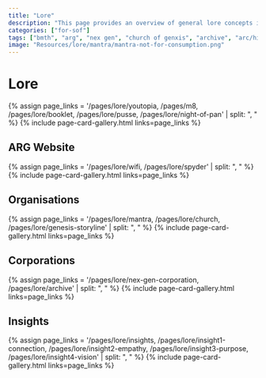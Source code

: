```yaml
---
title: "Lore"
description: "This page provides an overview of general lore concepts in the ARG."
categories: ["for-sof"]
tags: ["bmth", "arg", "nex gen", "church of genxis", "archive", "arc/hive", "mantra", "cult", "youtopia"]
image: "Resources/lore/mantra/mantra-not-for-consumption.png"
---
```


# Lore

{% assign page_links = '/pages/lore/youtopia, /pages/m8, /pages/lore/booklet, /pages/lore/pusse, /pages/lore/night-of-pan' | split: ", " %}
{% include page-card-gallery.html links=page_links %}

## ARG Website

{% assign page_links = '/pages/lore/wifi, /pages/lore/spyder' | split: ", " %}
{% include page-card-gallery.html links=page_links %}

## Organisations

{% assign page_links = '/pages/lore/mantra, /pages/lore/church, /pages/lore/genesis-storyline' | split: ", " %}
{% include page-card-gallery.html links=page_links %}

## Corporations

{% assign page_links = '/pages/lore/nex-gen-corporation, /pages/lore/archive' | split: ", " %}
{% include page-card-gallery.html links=page_links %}

## Insights

{% assign page_links = '/pages/lore/insights, /pages/lore/insight1-connection, /pages/lore/insight2-empathy, /pages/lore/insight3-purpose, /pages/lore/insight4-vision' | split: ", " %}
{% include page-card-gallery.html links=page_links %}